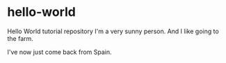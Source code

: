 # hello-world
Hello World tutorial repository
I'm a very sunny person. And I like going to the farm.

I've now just come back from Spain.